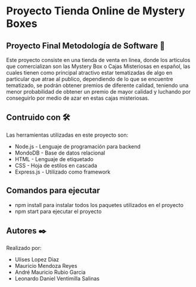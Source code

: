 # Proyecto Tienda Online de Mystery Boxes

## Proyecto Final Metodología de Software 🚀

Este proyecto consiste en una tienda de venta en linea, donde los articulos que comercializan son las Mystery Box o Cajas Misteriosas en español, las cuales tienen como principal atractivo estar tematizadas de algo en particular que atrae al publico, dependiendo de lo que se encuentre tematizado, se podrán obtener premios de diferente calidad, teniendo una menor probabilidad de obtener un premio de mayor calidad y luchando por conseguirlo por medio de azar en estas cajas misteriosas.

## Contruido con 🛠️ 

Las herramientas utilizadas en este proyecto son:

* Node.js - Lenguaje de programación para backend
* MondoDB - Base de datos relacional
* HTML - Lenguaje de etiquetado
* CSS - Hoja de estilos en cascada
* Express.js - Utilizado como framework

## Comandos para ejecutar
* npm install para instalar todos los paquetes utilizados en el proyecto
* npm start para ejecutar el proyecto

## Autores ✒️

Realizado por:

* Ulises Lopez Diaz
* Mauricio Mendoza Reyes
* André Mauricio Rubio Garcia 
* Leonardo Daniel Ventimilla Salinas

